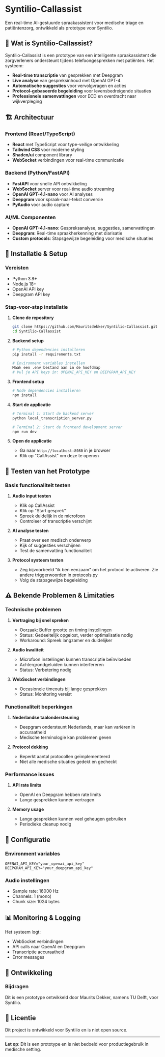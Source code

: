 # Syntilio-Callassist

Een real-time AI-gestuurde spraakassistent voor medische triage en patiëntenzorg, ontwikkeld als prototype voor Syntilio.

## 🎯 Wat is Syntilio-Callassist?

Syntilio-Callassist is een prototype van een intelligente spraakassistent die zorgverleners ondersteunt tijdens telefoongesprekken met patiënten. Het systeem:

- **Real-time transcriptie** van gesprekken met Deepgram
- **Live analyse** van gespreksinhoud met OpenAI GPT-4
- **Automatische suggesties** voor vervolgvragen en acties
- **Protocol-gebaseerde begeleiding** voor levensbedreigende situaties
- **Professionele samenvattingen** voor ECD en overdracht naar wijkverpleging

## 🏗️ Architectuur

### Frontend (React/TypeScript)
- **React** met TypeScript voor type-veilige ontwikkeling
- **Tailwind CSS** voor moderne styling
- **Shadcn/ui** component library
- **WebSocket** verbindingen voor real-time communicatie

### Backend (Python/FastAPI)
- **FastAPI** voor snelle API ontwikkeling
- **WebSocket** server voor real-time audio streaming
- **OpenAI GPT-4.1-nano** voor AI analyses
- **Deepgram** voor spraak-naar-tekst conversie
- **PyAudio** voor audio capture

### AI/ML Componenten
- **OpenAI GPT-4.1-nano**: Gespreksanalyse, suggesties, samenvattingen
- **Deepgram**: Real-time spraakherkenning met diarisatie
- **Custom protocols**: Stapsgewijze begeleiding voor medische situaties

## 🚀 Installatie & Setup

### Vereisten
- Python 3.8+
- Node.js 18+
- OpenAI API key
- Deepgram API key

### Stap-voor-stap installatie

1. **Clone de repository**
   ```bash
   git clone https://github.com/Mauritsdekker/Syntilio-Callassist.git
   cd Syntilio-Callassist
   ```

2. **Backend setup**
   ```bash
   # Python dependencies installeren
   pip install -r requirements.txt
   
   # Environment variables instellen
   Maak een .env bestand aan in de hoofdmap
   # Vul je API keys in: OPENAI_API_KEY en DEEPGRAM_API_KEY
   ```

3. **Frontend setup**
   ```bash
   # Node dependencies installeren
   npm install
   ```

4. **Start de applicatie**
   ```bash
   # Terminal 1: Start de backend server
   python local_transcription_server.py
   
   # Terminal 2: Start de frontend development server
   npm run dev
   ```

5. **Open de applicatie**
   - Ga naar `http://localhost:8080` in je browser
   - Klik op "CallAssist" om deze te openen

## 🧪 Testen van het Prototype

### Basis functionaliteit testen
1. **Audio input testen**
   - Klik op CallAssist
   - Klik op "Start gesprek"
   - Spreek duidelijk in de microfoon
   - Controleer of transcriptie verschijnt

2. **AI analyse testen**
   - Praat over een medisch onderwerp
   - Kijk of suggesties verschijnen
   - Test de samenvatting functionaliteit

3. **Protocol systeem testen**
   - Zeg bijvoorbeeld "ik ben eenzaam" om het protocol te activeren. Zie andere triggerwoorden in protocols.py
   - Volg de stapsgewijze begeleiding


## ⚠️ Bekende Problemen & Limitaties

### Technische problemen
1. **Vertraging bij snel spreken**
   - Oorzaak: Buffer grootte en timing instellingen
   - Status: Gedeeltelijk opgelost, verder optimalisatie nodig
   - Workaround: Spreek langzamer en duidelijker

2. **Audio kwaliteit**
   - Microfoon instellingen kunnen transcriptie beïnvloeden
   - Achtergrondgeluiden kunnen interfereren
   - Status: Verbetering nodig

3. **WebSocket verbindingen**
   - Occasionele timeouts bij lange gesprekken
   - Status: Monitoring vereist

### Functionaliteit beperkingen
1. **Nederlandse taalondersteuning**
   - Deepgram ondersteunt Nederlands, maar kan variëren in accuraatheid
   - Medische terminologie kan problemen geven

2. **Protocol dekking**
   - Beperkt aantal protocollen geïmplementeerd
   - Niet alle medische situaties gedekt en gecheckt

### Performance issues
1. **API rate limits**
   - OpenAI en Deepgram hebben rate limits
   - Lange gesprekken kunnen vertragen

2. **Memory usage**
   - Lange gesprekken kunnen veel geheugen gebruiken
   - Periodieke cleanup nodig

## 🔧 Configuratie

### Environment variables
```env
OPENAI_API_KEY="your_openai_api_key"
DEEPGRAM_API_KEY="your_deepgram_api_key"
```

### Audio instellingen
- Sample rate: 16000 Hz
- Channels: 1 (mono)
- Chunk size: 1024 bytes

## 📊 Monitoring & Logging

Het systeem logt:
- WebSocket verbindingen
- API calls naar OpenAI en Deepgram
- Transcriptie accuraatheid
- Error messages

## 🚧 Ontwikkeling


### Bijdragen
Dit is een prototype ontwikkeld door Maurits Dekker, namens TU Delft, voor Syntilio. 

## 📄 Licentie

Dit project is ontwikkeld voor Syntilio en is niet open source.

---

**Let op**: Dit is een prototype en is niet bedoeld voor productiegebruik in medische setting.
